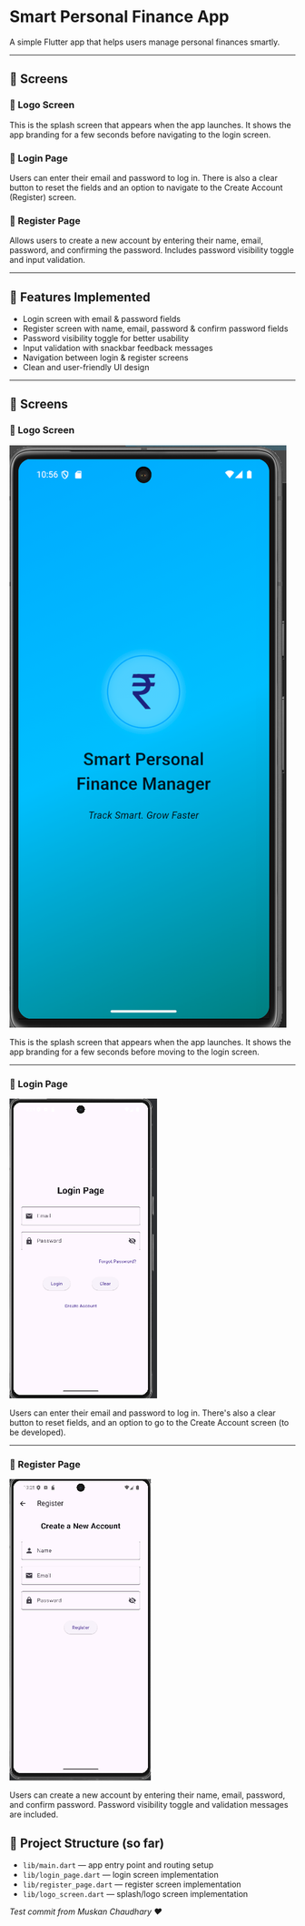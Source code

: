 # Smart Personal Finance App

A simple Flutter app that helps users manage personal finances smartly.

---

## 📱 Screens

### 🔹 Logo Screen
This is the splash screen that appears when the app launches. It shows the app branding for a few seconds before navigating to the login screen.

### 🔹 Login Page
Users can enter their email and password to log in. There is also a clear button to reset the fields and an option to navigate to the Create Account (Register) screen.

### 🔹 Register Page
Allows users to create a new account by entering their name, email, password, and confirming the password. Includes password visibility toggle and input validation.

---

## 🚀 Features Implemented

- Login screen with email & password fields
- Register screen with name, email, password & confirm password fields
- Password visibility toggle for better usability
- Input validation with snackbar feedback messages
- Navigation between login & register screens
- Clean and user-friendly UI design

---

## 📱 Screens

### 🔹 Logo Screen
![Logo Screen](https://github.com/MMuusskkaann/Smart-Personal-Finance-Manager-App/blob/ccaf9f5a6673e8a6d8f65db97a93e70a42573132/screenshots/starting%20page.png)

This is the splash screen that appears when the app launches. It shows the app branding for a few seconds before moving to the login screen.

---

### 🔹 Login Page
![Login Page](https://github.com/MMuusskkaann/Smart-Personal-Finance-Manager-App/blob/9b024d772a463ac77d3c6bceaa3fa4863d1ece94/screenshots/Login_page.png)

Users can enter their email and password to log in. There's also a clear button to reset fields, and an option to go to the Create Account screen (to be developed).

---

### 🔹 Register Page
![Register Page](https://github.com/MMuusskkaann/Smart-Personal-Finance-Manager-App/blob/456a22af380f60a44ef4f4f3ebf46e4e99f970ad/screenshots/Register_page.png)

Users can create a new account by entering their name, email, password, and confirm password. Password visibility toggle and validation messages are included.

## 📂 Project Structure (so far)

- `lib/main.dart` — app entry point and routing setup  
- `lib/login_page.dart` — login screen implementation  
- `lib/register_page.dart` — register screen implementation  
- `lib/logo_screen.dart` — splash/logo screen implementation  


*Test commit from Muskan Chaudhary ❤️*

